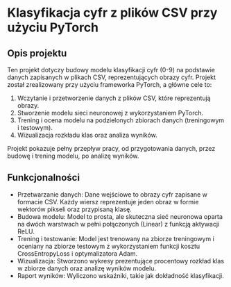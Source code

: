 # Klasyfikacja cyfr z plików CSV przy użyciu PyTorch
## Opis projektu
Ten projekt dotyczy budowy modelu klasyfikacji cyfr (0-9) na podstawie danych zapisanych w plikach CSV, reprezentujących obrazy cyfr. Projekt został zrealizowany przy użyciu frameworka PyTorch, a główne cele to:

1. Wczytanie i przetworzenie danych z plików CSV, które reprezentują obrazy.
2. Stworzenie modelu sieci neuronowej z wykorzystaniem PyTorch.
3. Trening i ocena modelu na podzielonych zbiorach danych (treningowym i testowym).
4. Wizualizacja rozkładu klas oraz analiza wyników.

Projekt pokazuje pełny przepływ pracy, od przygotowania danych, przez budowę i trening modelu, po analizę wyników.

## Funkcjonalności
- Przetwarzanie danych: Dane wejściowe to obrazy cyfr zapisane w formacie CSV. Każdy wiersz reprezentuje jeden obraz w formie wektorów pikseli oraz przypisaną klasę.
- Budowa modelu: Model to prosta, ale skuteczna sieć neuronowa oparta na dwóch warstwach w pełni połączonych (Linear) z funkcją aktywacji ReLU.
- Trening i testowanie: Model jest trenowany na zbiorze treningowym i oceniany na zbiorze testowym z wykorzystaniem funkcji kosztu CrossEntropyLoss i optymalizatora Adam.
- Wizualizacja: Stworzono wykresy prezentujące procentowy rozkład klas w zbiorze danych oraz analizę wyników modelu.
- Raport wyników: Wyliczono wskaźniki, takie jak dokładność klasyfikacji.
